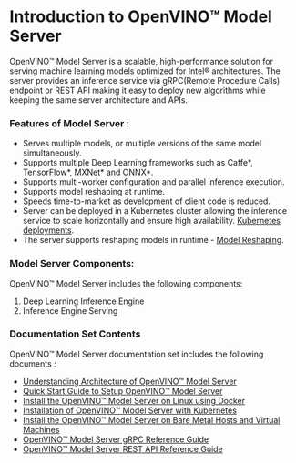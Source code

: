 # Introduction to OpenVINO&trade; Model Server

OpenVINO&trade; Model Server is a scalable, high-performance solution for serving machine learning models optimized for Intel® architectures. The server provides an inference service via gRPC(Remote Procedure Calls) endpoint or REST API  making it easy to deploy new algorithms while keeping the same server architecture and APIs.

### Features of Model Server :

* Serves multiple models, or multiple versions of the same model simultaneously.
* Supports multiple Deep Learning frameworks such as Caffe*, TensorFlow*, MXNet* and ONNX*.
* Supports multi-worker configuration and parallel inference execution.
* Supports model reshaping at runtime.
* Speeds time-to-market as development of client code is reduced.
* Server can be deployed in a Kubernetes cluster allowing the inference service to scale horizontally and ensure high availability. [Kubernetes deployments](../deploy).
* The server supports reshaping models in runtime - [Model Reshaping](./shape_and_batch_size.md).

### Model Server Components:
OpenVINO&trade; Model Server includes the following components:

1. Deep Learning Inference Engine
2. Inference Engine Serving 

### Documentation Set Contents
OpenVINO&trade; Model Server documentation set includes the following documents :

- [Understanding Architecture of OpenVINO&trade; Model Server](./architecture.md)
- [Quick Start Guide to Setup OpenVINO&trade; Model Server](./ovms_quickstart.md)
- [Install the OpenVINO&trade; Model Server on Linux using Docker](./docker_container.md)
- [Installation of OpenVINO&trade; Model Server with Kubernetes](./installations_kubernetes.md)
- [Install the  OpenVINO&trade; Model Server on Bare Metal Hosts and Virtual Machines](./host.md)
- [OpenVINO&trade; Model Server gRPC Reference Guide](./model_server_grpc_api.md)
- [OpenVINO&trade; Model Server REST API Reference Guide](./model_server_rest_api.md)



